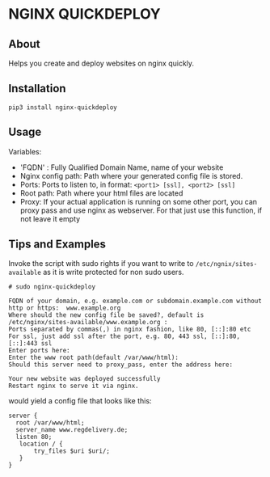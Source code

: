 # NGINX QUICKDEPLOY

## About

Helps you create and deploy websites on nginx quickly. 

## Installation
`pip3 install nginx-quickdeploy` 

## Usage
Variables:
- 'FQDN' : Fully Qualified Domain Name, name of your website
- Nginx config path: Path where your generated config file is stored.
- Ports: Ports to listen to, in format: `<port1> [ssl], <port2> [ssl]`
- Root path: Path where your html files are located
- Proxy: If your actual application is running on some other port, you can proxy pass and use nginx as webserver. For that just use this function, if not leave it empty

## Tips and Examples
Invoke the script with sudo rights if you want to write to `/etc/ngnix/sites-available` as it is write protected for non sudo users.

`# sudo nginx-quickdeploy`
```
FQDN of your domain, e.g. example.com or subdomain.example.com without http or https:  www.example.org
Where should the new config file be saved?, default is /etc/nginx/sites-available/www.example.org :
Ports separated by commas(,) in nginx fashion, like 80, [::]:80 etc
For ssl, just add ssl after the port, e.g. 80, 443 ssl, [::]:80, [::]:443 ssl
Enter ports here:
Enter the www root path(default /var/www/html):
Should this server need to proxy_pass, enter the address here:

Your new website was deployed successfully
Restart nginx to serve it via nginx.
```
would yield a config file that looks like this:
```
server {
  root /var/www/html;
  server_name www.regdelivery.de;
  listen 80;
   location / {
       try_files $uri $uri/;
   }
}
```